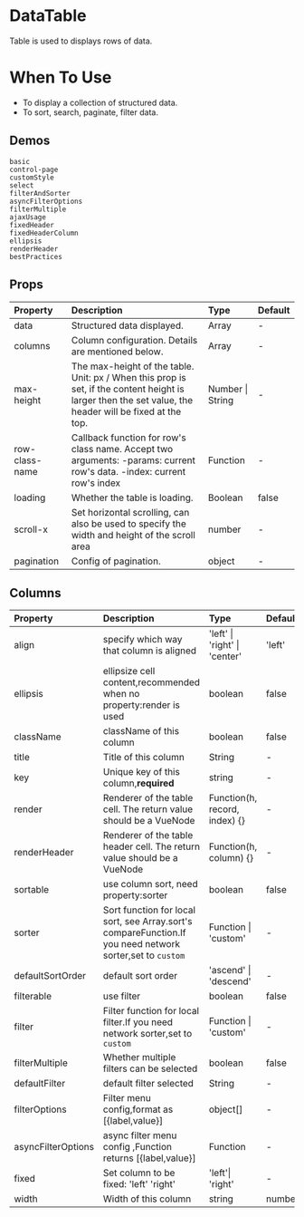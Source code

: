 # DataTable

<!--single-column-->

Table is used to displays rows of data.

# When To Use

- To display a collection of structured data.
- To sort, search, paginate, filter data.

## Demos

```demo
basic
control-page
customStyle
select
filterAndSorter
asyncFilterOptions
filterMultiple
ajaxUsage
fixedHeader
fixedHeaderColumn
ellipsis
renderHeader
bestPractices
```

## Props

| Property       | Description                                                                                                                                             | Type             | Default |
| :------------- | :------------------------------------------------------------------------------------------------------------------------------------------------------ | :--------------- | :------ |
| data           | Structured data displayed.                                                                                                                              | Array            | -       |
| columns        | Column configuration. Details are mentioned below.                                                                                                      | Array            | -       |
| max-height     | The max-height of the table. Unit: px / When this prop is set, if the content height is larger then the set value, the header will be fixed at the top. | Number \| String | -       |
| row-class-name | Callback function for row's class name. Accept two arguments: -params: current row's data. -index: current row's index                                  | Function         | -       |
| loading        | Whether the table is loading.                                                                                                                           | Boolean          | false   |
| scroll-x       | Set horizontal scrolling, can also be used to specify the width and height of the scroll area                                                           | number           | -       |
| pagination     | Config of pagination.                                                                                                                                   | object           | -       |


## Columns

| Property         | Description                                                                                               | Type                          | Default |
| :--------------- | :-------------------------------------------------------------------------------------------------------- | :---------------------------- | :------ |
| align            | specify which way that column is aligned                                                                  | 'left' \| 'right' \| 'center' | 'left'  |
| ellipsis         | ellipsize cell content,recommended when no property:render is used                                        | boolean                       | false   |
| className        | className of this column                                                                                  | boolean                       | false   |
| title            | Title of this column                                                                                      | String                        | -       |
| key              | Unique key of this column,**required**                                                                    | string                        | -       |
| render           | Renderer of the table cell. The return value should be a VueNode                                          | Function(h, record, index) {} | -       |
| renderHeader     | Renderer of the table header cell. The return value should be a VueNode                                   | Function(h, column) {}        | -       |
| sortable         | use column sort, need property:sorter                                                                     | boolean                       | false   |
| sorter           | Sort function for local sort, see Array.sort's compareFunction.If you need network sorter,set to `custom` | Function \| 'custom'          | -       |
| defaultSortOrder | default sort order                                                                                        | 'ascend' \| 'descend'         | -       |
| filterable       | use filter                                                                                                | boolean                       | false   |
| filter           | Filter function for local filter.If you need network sorter,set to `custom`                               | Function \| 'custom'          | -       |
| filterMultiple   | Whether multiple filters can be selected                                                                  | boolean                       | false   |
| defaultFilter    | default filter selected                                                                                   | String                        | -       |
| filterOptions      | Filter menu config,format as [{label,value}]                                                              | object[]                      | -       |
| asyncFilterOptions | async filter menu config ,Function returns [{label,value}]                                                | Function                      | -       |
| fixed            | Set column to be fixed: 'left' 'right'                                                                    | 'left'\| 'right'              | -       |
| width            | Width of this column                                                                                      | string                        | number  | - |

